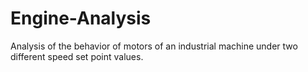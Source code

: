 # Engine-Analysis
Analysis of the behavior of motors of an industrial machine under two different speed set point values.
